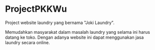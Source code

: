# ProjectPKKWu

Project website laundry yang bernama "Joki Laundry".

Memudahkan masyarakat dalam masalah laundry yang selama ini harus datang ke toko. Dengan adanya website ini dapat menggunakan jasa laundry secara online.
